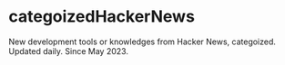 # categoizedHackerNews
New development tools or knowledges from Hacker News, categoized. Updated daily. Since May 2023.
